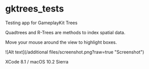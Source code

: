 # gktrees_tests

Testing app for GameplayKit Trees

Quadtrees and R-Trees are methods to index spatial data.

Move your mouse around the view to highlight boxes.

![Alt text](/additional files/screenshot.png?raw=true "Screenshot")

XCode 8.1 / macOS 10.2 Sierra
